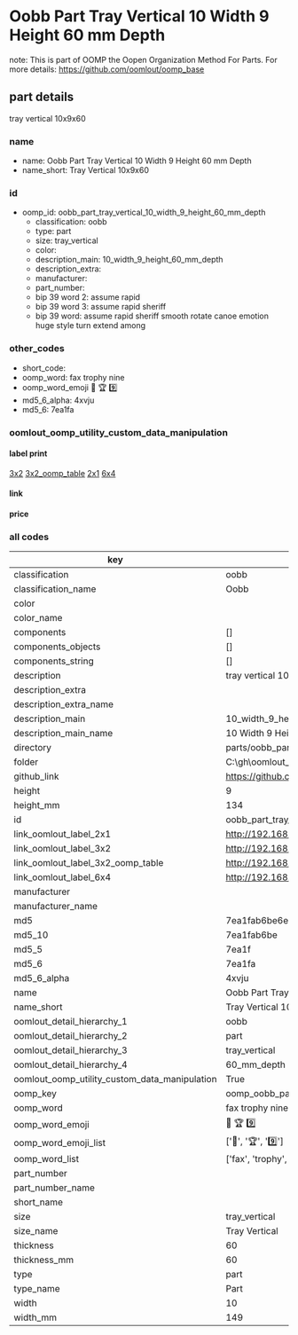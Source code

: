 # Oobb Part Tray Vertical 10 Width 9 Height 60 mm Depth  

note: This is part of OOMP the Oopen Organization Method For Parts. For more details: https://github.com/oomlout/oomp_base

##  part details
  



tray vertical 10x9x60



### name
* name: Oobb Part Tray Vertical 10 Width 9 Height 60 mm Depth
* name_short: Tray Vertical 10x9x60 
### id
* oomp_id: oobb_part_tray_vertical_10_width_9_height_60_mm_depth
  * classification: oobb
  * type: part
  * size: tray_vertical
  * color: 
  * description_main: 10_width_9_height_60_mm_depth
  * description_extra: 
  * manufacturer: 
  * part_number: 
  * bip 39 word 2: assume rapid
  * bip 39 word 3: assume rapid sheriff
  * bip 39 word: assume rapid sheriff smooth rotate canoe emotion huge style turn extend among

### other_codes
* short_code: 
* oomp_word: fax trophy nine
* oomp_word_emoji :fax: :trophy: :nine:
* md5_6_alpha: 4xvju
* md5_6: 7ea1fa






### oomlout_oomp_utility_custom_data_manipulation
#### label print
[3x2](http://192.168.1.245:1112/?label=oomp%204xvju)
[3x2_oomp_table](http://192.168.1.108:1112/?label=oomp%204xvju)
[2x1](http://192.168.1.242:1112/?label=oomp%204xvju)
[6x4](http://192.168.1.55:1112/?label=oomp%204xvju)    

#### link

                              

#### price







### all codes 
| key | value |  
| --- | --- |  
| classification | oobb |  
| classification_name | Oobb |  
| color |  |  
| color_name |  |  
| components | [] |  
| components_objects | [] |  
| components_string | [] |  
| description | tray vertical 10x9x60 |  
| description_extra |  |  
| description_extra_name |  |  
| description_main | 10_width_9_height_60_mm_depth |  
| description_main_name | 10 Width 9 Height 60 mm Depth |  
| directory | parts/oobb_part_tray_vertical_10_width_9_height_60_mm_depth |  
| folder | C:\gh\oomlout_oobb_version_4_generated_parts\parts\oobb_part_tray_vertical_10_width_9_height_60_mm_depth |  
| github_link | https://github.com/oomlout/oomlout_oomp_part_src/tree/main/parts/oobb_part_tray_vertical_10_width_9_height_60_mm_depth |  
| height | 9 |  
| height_mm | 134 |  
| id | oobb_part_tray_vertical_10_width_9_height_60_mm_depth |  
| link_oomlout_label_2x1 | http://192.168.1.242:1112/?label=oomp%204xvju |  
| link_oomlout_label_3x2 | http://192.168.1.245:1112/?label=oomp%204xvju |  
| link_oomlout_label_3x2_oomp_table | http://192.168.1.108:1112/?label=oomp%204xvju |  
| link_oomlout_label_6x4 | http://192.168.1.55:1112/?label=oomp%204xvju |  
| manufacturer |  |  
| manufacturer_name |  |  
| md5 | 7ea1fab6be6ea918865e1ccf8b2c786f |  
| md5_10 | 7ea1fab6be |  
| md5_5 | 7ea1f |  
| md5_6 | 7ea1fa |  
| md5_6_alpha | 4xvju |  
| name | Oobb Part Tray Vertical 10 Width 9 Height 60 mm Depth |  
| name_short | Tray Vertical 10x9x60  |  
| oomlout_detail_hierarchy_1 | oobb |  
| oomlout_detail_hierarchy_2 | part |  
| oomlout_detail_hierarchy_3 | tray_vertical |  
| oomlout_detail_hierarchy_4 | 60_mm_depth |  
| oomlout_oomp_utility_custom_data_manipulation | True |  
| oomp_key | oomp_oobb_part_tray_vertical_10_width_9_height_60_mm_depth |  
| oomp_word | fax trophy nine |  
| oomp_word_emoji | :fax: :trophy: :nine: |  
| oomp_word_emoji_list | [':fax:', ':trophy:', ':nine:'] |  
| oomp_word_list | ['fax', 'trophy', 'nine'] |  
| part_number |  |  
| part_number_name |  |  
| short_name |  |  
| size | tray_vertical |  
| size_name | Tray Vertical |  
| thickness | 60 |  
| thickness_mm | 60 |  
| type | part |  
| type_name | Part |  
| width | 10 |  
| width_mm | 149 |  
